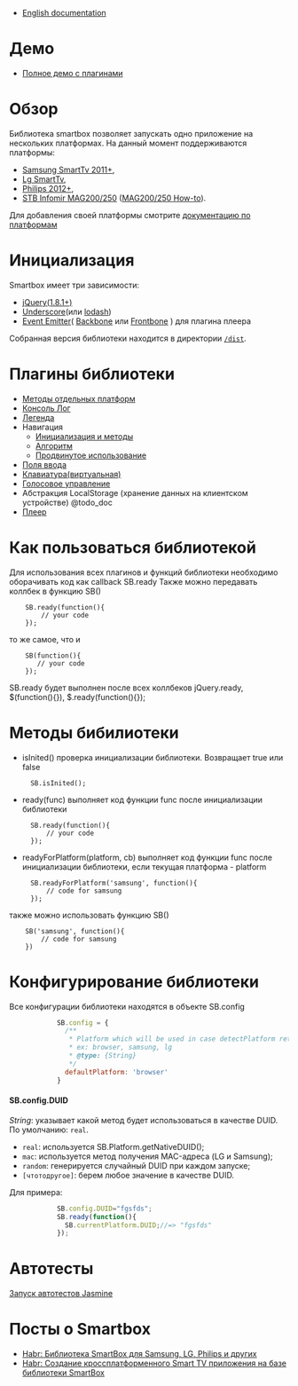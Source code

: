 * [English documentation](README.md)

# Демо
* <a href="http://immosmart.github.io/smartbox/demo/demoApp">Полное демо с плагинами</a>

# Обзор

Библиотека smartbox позволяет запускать одно приложение на нескольких платформах.
На данный момент поддерживаются платформы:
- [Samsung SmartTv 2011+](http://samsungdforum.com/),
- [Lg SmartTv](http://developer.lge.com/resource/tv/RetrieveOverview.dev),
- [Philips 2012+](http://www.yourappontv.com/),
- <a href="http://wiki.infomir.eu/">STB Infomir MAG200/250</a> ([MAG200/250 How-to](docs/ru_mag.md)).

Для добавления своей платформы смотрите [документацию по платформам](docs/ru_platform.md")

# Инициализация

Smartbox имеет три зависимости:
- <a href="https://github.com/jquery/jquery/tree/1.8-stable">jQuery(1.8.1+)</a>
- <a href="https://github.com/jashkenas/underscore">Underscore</a>(или <a href="https://github.com/lodash/lodash">lodash</a>)
- <a href="https://github.com/Wolfy87/EventEmitter">Event Emitter</a>( <a href="https://github.com/jashkenas/backbone">Backbone</a> или <a href="https://github.com/artempoletsky/Frontbone">Frontbone</a> ) для плагина плеера

Собранная версия библиотеки находится в директории [`/dist`](dist).

# Плагины библиотеки

* [Методы отдельных платформ](docs/ru_platform.md")
* [Консоль Лог](docs/ru_log.md")
* [Легенда](docs/ru_legend.md")
* Навигация
    * [Инициализация и методы](docs/ru_nav.md")
    * [Алгоритм](docs/ru_nav_alg.md")
    * [Продвинутое использование](docs/ru_nav_extended.md")
* [Поля ввода](docs/ru_input.md")
* [Клавиатура(виртуальная)](docs/ru_keyboard.md")
* [Голосовое управление](docs/ru_voice.md")
* Абстракция LocalStorage (хранение данных на клиентском устройстве) @todo_doc
* [Плеер](docs/ru_player.md")

# Как пользоваться библиотекой

Для использования всех плагинов и функций библиотеки необходимо оборачивать код как callback SB.ready
Также можно передавать коллбек в функцию SB()

        SB.ready(function(){
            // your code
        });

то же самое, что и

        SB(function(){
           // your code
        });

SB.ready будет выполнен после всех коллбеков jQuery.ready, $(function(){}), $.ready(function(){});

# Методы бибилиотеки

- isInited() проверка инициализации библиотеки. Возвращает true или false

        SB.isInited();

- ready(func) выполняет код функции func после инициализации библиотеки

        SB.ready(function(){
            // your code
        });

- readyForPlatform(platform, cb) выполняет код функции func после инициализации библиотеки,
если текущая платформа - platform

        SB.readyForPlatform('samsung', function(){
            // code for samsung
        });

также можно использовать функцию SB()

        SB('samsung', function(){
            // code for samsung
        })

# Конфигурирование библиотеки

Все конфигурации библиотеки находятся в объекте SB.config

```js
            SB.config = {
              /**
               * Platform which will be used in case detectPlatform returns false
               * ex: browser, samsung, lg
               * @type: {String}
               */
              defaultPlatform: 'browser'
            }
```

#### SB.config.DUID

*String*: указывает какой метод будет использоваться в качестве DUID. По умолчанию: `real`.

* `real`: используется SB.Platform.getNativeDUID();
* `mac`: используется метод получения MAC-адреса (LG и Samsung);
* `random`: генерируется случайный DUID при каждом запуске;
* `[чтотодругое]`: берем любое значение в качестве DUID.

Для примера:

```js
            SB.config.DUID="fgsfds";
            SB.ready(function(){
              SB.currentPlatform.DUID;//=> "fgsfds"
            });
```


# Автотесты
<a href="http://immosmart.github.io/smartbox/">Запуск автотестов Jasmine</a>

# Посты о Smartbox
* <a href="http://habrahabr.ru/post/211236//">Habr: Библиотека SmartBox для Samsung, LG, Philips и других</a>
* <a href="http://habrahabr.ru/post/188294/">Habr: Создание кроссплатформенного Smart TV приложения на базе библиотеки SmartBox</a>